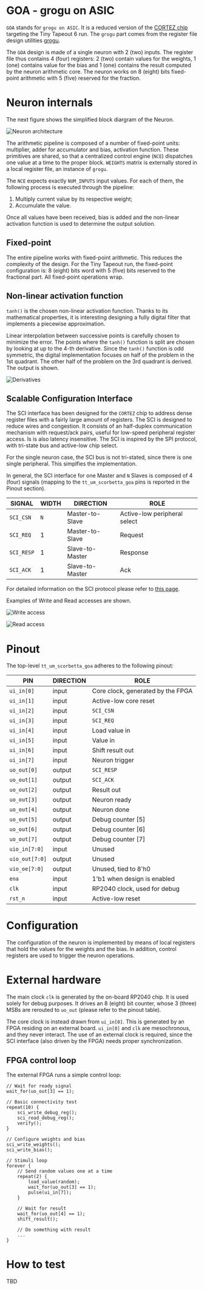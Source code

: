# GOA - grogu on ASIC
`GOA` stands for `grogu on ASIC`. It is a reduced version of the [CORTEZ
chip](https://github.com/scorbetta/CORTEZ) targeting the Tiny Tapeout 6 run. The `grogu` part comes
from the register file design utilities [grogu](https://github.com/scorbetta/grogu).

The `GOA` design is made of a single neuron with 2 (two) inputs. The register file thus contains 4
(four) registers: 2 (two) contain values for the weights, 1 (one) contains value for the bias and 1
(one) contains the result computed by the neuron arithmetic core. The neuron works on 8 (eight) bits
fixed-point arithmetic with 5 (five) reserved for the fraction.

# Neuron internals
The next figure shows the simplified block diargram of the Neuron.

![Neuron architecture](Neuron.png)

The arithmetic pipeline is composed of a number of fixed-point units: multiplier, adder for
accumulator and bias, activation function. These primitives are shared, so that a centralized
control engine (`NCE`) dispatches one value at a time to the proper block. `WEIGHTS` matrix is
externally stored in a local register file, an instance of `grogu`.

The `NCE` expects exactly `NUM_INPUTS` input values. For each of them, the following process is
executed through the pipeline:

1. Multiply current value by its respective weight;
2. Accumulate the value.

Once all values have been received, bias is added and the non-linear activation function is used to
determine the output solution.

## Fixed-point
The entire pipeline works with fixed-point arithmetic. This reduces the complexity of the design.
For the Tiny Tapeout run, the fixed-point configuration is: 8 (eight) bits word with 5 (five) bits
reserved to the fractional part. All fixed-point operations wrap.

## Non-linear activation function
`tanh()` is the chosen non-linear activation function. Thanks to its mathematical properties, it is
interesting designing a fully digital filter that implements a piecewise approximation.

Linear interpolation between successive points is carefully chosen to minimize the error. The points
where the `tanh()` function is split are chosen by looking at up to the 4-th derivative. Since the
`tanh()` function is odd symmetric, the digital implementation focuses on half of the problem in the
1st quadrant. The other half of the problem on the 3rd quadrant is derived. The output is shown.

![Derivatives](plot_derivatives.png)

## Scalable Configuration Interface
The SCI interface has been designed for the `CORTEZ` chip to address dense register files with a
fairly large amount of registers. The SCI is designed to reduce wires and congestion. It consists of
an half-duplex communication mechanism with request/ack pairs, useful for low-speed peripheral
register access. Is is also latency insensitive. The SCI is inspired by the SPI protocol, with
tri-state bus and active-low chip select.

For the single neuron case, the SCI bus is not tri-stated, since there is one single peripheral.
This simplfies the implementation.

In general, the SCI interface for one Master and `N` Slaves is composed of 4 (four) signals (mapping
to the `tt_um_scorbetta_goa` pins is reported in the Pinout section).

| SIGNAL | WIDTH | DIRECTION | ROLE |
|-|-|-|-|
| `SCI_CSN` | `N` | Master-to-Slave | Active-low peripheral select |
| `SCI_REQ` | 1 | Master-to-Slave | Request |
| `SCI_RESP` | 1 | Slave-to-Master | Response |
| `SCI_ACK` | 1 | Slave-to-Master | Ack |

For detailed information on the SCI protocol please refer to [this page](TBD).

Examples of Write and Read accesses are shown.

![Write access](SCI_Write.png)

![Read access](SCI_Read.png)

# Pinout
The top-level `tt_um_scorbetta_goa` adheres to the following pinout:

| PIN | DIRECTION | ROLE |
|-|-|-|
| `ui_in[0]` | input | Core clock, generated by the FPGA |
| `ui_in[1]` | input | Active-low core reset |
| `ui_in[2]` | input | `SCI_CSN` |
| `ui_in[3]` | input | `SCI_REQ` |
| `ui_in[4]` | input | Load value in |
| `ui_in[5]` | input | Value in |
| `ui_in[6]` | input | Shift result out |
| `ui_in[7]` | input | Neuron trigger |
| `uo_out[0]` | output | `SCI_RESP` |
| `uo_out[1]` | output | `SCI_ACK` |
| `uo_out[2]` | output | Result out |
| `uo_out[3]` | output | Neuron ready |
| `uo_out[4]` | output | Neuron done |
| `uo_out[5]` | output | Debug counter [5] |
| `uo_out[6]` | output | Debug counter [6] |
| `uo_out[7]` | output | Debug counter [7] |
| `uio_in[7:0]` | input | Unused |
| `uio_out[7:0]` | output | Unused |
| `uio_oe[7:0]` | output | Unused, tied to 8'h0 |
| `ena` | input | 1'b1 when design is enabled |
| `clk` | input | RP2040 clock, used for debug |
| `rst_n`| input | Active-low reset |

# Configuration
The configuration of the neuron is implemented by means of local registers that hold the values for
the weights and the bias. In addition, control registers are used to trigger the neuron operations.

# External hardware
The main clock `clk` is generated by the on-board RP2040 chip. It is used solely for debug purposes.
It drives an 8 (eight) bit counter, whose 3 (three) MSBs are rerouted to `uo_out` (please refer to
the pinout table).

The core clock is instead drawn from `ui_in[0]`. This is generated by an FPGA residing on an
external board. `ui_in[0]` and `clk` are mesochronous, and they never interact. The use of an
external clock is required, since the SCI interface (also driven by the FPGA) needs proper
synchronization.

## FPGA control loop
The external FPGA runs a simple control loop:

```
// Wait for ready signal
wait_for(uo_out[3] == 1);

// Basic connectivity test
repeat(10) {
    sci_write_debug_reg();
    sci_read_debug_reg();
    verify();
}

// Configure weights and bias
sci_write_weights();
sci_write_bias();

// Stimuli loop
forever {
    // Send random values one at a time
    repeat(2) {
        load_value(random);
        wait_for(uo_out[3] == 1);
        pulse(ui_in[7]);
    }

    // Wait for result
    wait_for(uo_out[4] == 1);
    shift_result();

    // Do something with result
    ...
}
```

# How to test
TBD
